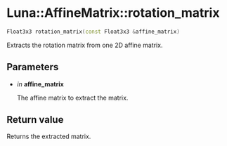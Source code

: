 # Luna::AffineMatrix::rotation_matrix

```c++
Float3x3 rotation_matrix(const Float3x3 &affine_matrix)
```

Extracts the rotation matrix from one 2D affine matrix. 



## Parameters
* *in* **affine_matrix**

    The affine matrix to extract the matrix. 

## Return value
Returns the extracted matrix. 

